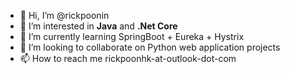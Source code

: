- 👋 Hi, I’m @rickpoonin
- 👀 I’m interested in <b>Java</b> and <b>.Net Core</b>
- 🌱 I’m currently learning SpringBoot + Eureka + Hystrix
- 💞️ I’m looking to collaborate on Python web application projects
- 📫 How to reach me rickpoonhk-at-outlook-dot-com

<!---
rickpoonin/rickpoonin is a ✨ special ✨ repository because its `README.md` (this file) appears on your GitHub profile.
You can click the Preview link to take a look at your changes.
--->
